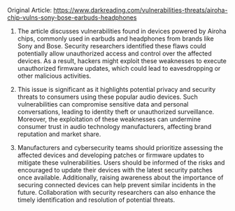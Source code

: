 Original Article: https://www.darkreading.com/vulnerabilities-threats/airoha-chip-vulns-sony-bose-earbuds-headphones

1) The article discusses vulnerabilities found in devices powered by Airoha chips, commonly used in earbuds and headphones from brands like Sony and Bose. Security researchers identified these flaws could potentially allow unauthorized access and control over the affected devices. As a result, hackers might exploit these weaknesses to execute unauthorized firmware updates, which could lead to eavesdropping or other malicious activities.

2) This issue is significant as it highlights potential privacy and security threats to consumers using these popular audio devices. Such vulnerabilities can compromise sensitive data and personal conversations, leading to identity theft or unauthorized surveillance. Moreover, the exploitation of these weaknesses can undermine consumer trust in audio technology manufacturers, affecting brand reputation and market share.

3) Manufacturers and cybersecurity teams should prioritize assessing the affected devices and developing patches or firmware updates to mitigate these vulnerabilities. Users should be informed of the risks and encouraged to update their devices with the latest security patches once available. Additionally, raising awareness about the importance of securing connected devices can help prevent similar incidents in the future. Collaboration with security researchers can also enhance the timely identification and resolution of potential threats.